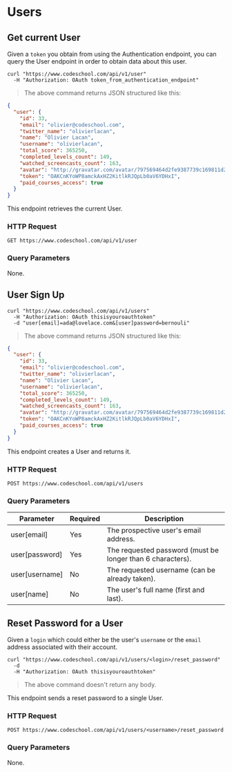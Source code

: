 # Users

## Get current User

Given a `token` you obtain from using the Authentication endpoint,
you can query the User endpoint in order to obtain data about this user.

```shell
curl "https://www.codeschool.com/api/v1/user"
  -H "Authorization: OAuth token_from_authentication_endpoint"
```
> The above command returns JSON structured like this:

```json
{
  "user": {
    "id": 33,
    "email": "olivier@codeschool.com",
    "twitter_name": "olivierlacan",
    "name": "Olivier Lacan",
    "username": "olivierlacan",
    "total_score": 365250,
    "completed_levels_count": 149,
    "watched_screencasts_count": 163,
    "avatar": "http://gravatar.com/avatar/797569464d2fe9387739c169811d2d60.jpg?s=80&r=pg&d=http%3A%2F%2Fgravatar.com%2Favatar%2F1c02274fedcce55a289172bfb8db25ab.jpg%3Fs%3D80%26r%3Dpg",
    "token": "OAKCnKYoWP8amckAxHZ2KitlkRJQpLb0aV6YDHxI",
    "paid_courses_access": true
  }
}
```

This endpoint retrieves the current User.

### HTTP Request

`GET https://www.codeschool.com/api/v1/user`

### Query Parameters

None.

## User Sign Up

```shell
curl "https://www.codeschool.com/api/v1/users"
  -H "Authorization: OAuth thisisyouroauthtoken"
  -d "user[email]=ada@lovelace.com&[user]password=bernouli"
```
> The above command returns JSON structured like this:

```json
{
  "user": {
    "id": 33,
    "email": "olivier@codeschool.com",
    "twitter_name": "olivierlacan",
    "name": "Olivier Lacan",
    "username": "olivierlacan",
    "total_score": 365250,
    "completed_levels_count": 149,
    "watched_screencasts_count": 163,
    "avatar": "http://gravatar.com/avatar/797569464d2fe9387739c169811d2d60.jpg?s=80&r=pg&d=http%3A%2F%2Fgravatar.com%2Favatar%2F1c02274fedcce55a289172bfb8db25ab.jpg%3Fs%3D80%26r%3Dpg",
    "token": "OAKCnKYoWP8amckAxHZ2KitlkRJQpLb0aV6YDHxI",
    "paid_courses_access": true
  }
}
```

This endpoint creates a User and returns it.

### HTTP Request

`POST https://www.codeschool.com/api/v1/users`

### Query Parameters

Parameter | Required | Description
--------- | ------- | -----------
user[email] | Yes | The prospective user's email address.
user[password] | Yes | The requested password (must be longer than 6 characters).
user[username] | No | The requested username (can be already taken).
user[name] | No | The user's full name (first and last).

## Reset Password for a User

Given a `login` which could either be the user's `username` or the
`email` address associated with their account.

```shell
curl "https://www.codeschool.com/api/v1/users/<login>/reset_password"
  -d
  -H "Authorization: OAuth thisisyouroauthtoken"
```
> The above command doesn't return any body.

This endpoint sends a reset password to a single User.

### HTTP Request

`POST https://www.codeschool.com/api/v1/users/<username>/reset_password`

### Query Parameters

None.
